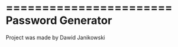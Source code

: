 =======================
Password Generator
=======================

Project was made by Dawid Janikowski
